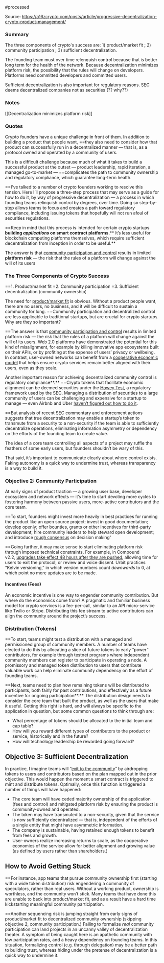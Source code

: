 #processed 

Source:
https://a16zcrypto.com/posts/article/progressive-decentralization-crypto-product-management/

### Summary
The three components of crypto's success are: 1) product/market fit ; 2) community participation ; 3) sufficient decentralization. 

The founding team must over time relenquish control because that is better long term for the health of the network. Because decentralization minimizes platform risk, the possibility that the rules will change on developers. Platforms need committed developers and committed users. 

Sufficient decentralization is also important for regulatory reasons. SEC deems decentralized companies not as securities (?? why??)

### Notes

[[Decentralization minimizes platform risk]]
### Quotes
Crypto founders have a unique challenge in front of them. In addition to building a product that people want, ==they also need to consider how that product can successfully run in a decentralized manner — that is, as a protocol owned and operated by a community of users.

This is a difficult challenge because much of what it takes to build a successful product at the outset — product leadership, rapid iteration, a managed go-to-market — ==complicates the path to community ownership and regulatory compliance, which guarantee long-term health.

==I’ve talked to a number of crypto founders working to resolve this tension. Here I’ll propose a three-step process that may serve as a guide for how to do it, by way of progressive decentralization — a process in which founding teams relinquish control by degrees, over time. Doing so step-by-step allows teams to focus and creates a path toward regulatory compliance, including issuing tokens that hopefully will not run afoul of securities regulations.

==Keep in mind that this process is intended for certain crypto startups **building _applications_ on smart contract platforms**.** It’s less useful for blockchain computing platforms themselves, which require sufficient decentralization from inception in order to be useful.**

The answer is that [community participation and control](https://www.wired.com/story/how-blockchain-can-wrest-the-internet-from-corporations/) results in limited **platform risk** — the risk that the rules of a platform will change against the will of its users

### The Three Components of Crypto Success

==1. Product/market fit
=2. Community participation
=3. Sufficient decentralization (community ownership)

The need for [product/market fit](https://pmarchive.com/guide_to_startups_part4.html) is obvious. Without a product people want, there are no users, no business, and it will be difficult to sustain a community for long. ==Community participation and decentralized control are less applicable to traditional startups, but are crucial for crypto startups. Why are they so important?

==The answer is that [community participation and control](https://www.wired.com/story/how-blockchain-can-wrest-the-internet-from-corporations/) results in limited platform risk — the risk that the rules of a platform will change against the will of its users. Web 2.0 platforms have demonstrated the potential for this kind of misalignment, for example by killing innovative app ecosystems built on their APIs, or by profiting at the expense of users’ privacy or wellbeing. In contrast, user-owned networks can benefit from a [cooperative economic model](https://jessewalden.com/past-present-future-from-co-ops-to-cryptonetworks/) that helps ensure crypto services remain better aligned with their users, even as they scale.

Another important reason for achieving decentralized community control is regulatory compliance**.** ==Crypto tokens that facilitate economic alignment can be deemed securities under the [Howey Test](https://a16z.com/2018/05/04/considerations-for-regulating-cryptonetworks/), a regulatory framework used by the SEC. Managing a distribution of securities to a large community of users can be challenging and expensive for a startup to manage — even Airbnb and Uber [haven’t figured out how to do it](https://www.pillsburylaw.com/en/news-and-insights/rule-701-revision-uber-airbnb.html).

==But analysis of recent SEC commentary and enforcement actions suggests that true decentralization may enable a startup’s token to transmute from a security to a non-security if the team is able to sufficiently decentralize operations, eliminating information asymmetry or dependency on the efforts of the founding team to create value.

The idea of a core team controlling all aspects of a project may ruffle the feathers of some early users, but founders shouldn’t be wary of this.

That said, it’s important to communicate clearly about where control exists. Faking autonomy is a quick way to undermine trust, whereas transparency is a way to build it.

### Objective 2: Community Participation

At early signs of product traction — a growing user base, developer ecosystem and network effects — it’s time to start devoting more cycles to fostering harmony between passive users, more-active contributors and the core team.

==To start, founders might invest more heavily in best practices for running the product like an open source project: invest in good documentation; develop openly; offer bounties, grants or other incentives for third-party development; hire community leaders to help steward open development; and introduce [rough consensus](https://tools.ietf.org/html/rfc7282) on decision making'

==Going further, it may make sense to start eliminating platform risk through imposed technical constraints. For example, in Compound v2.2, [upgrades take effect 48 hours after they are pushed](https://medium.com/compound-finance/upgrading-compound-governance-c56b55a2996c), allowing time for users to exit the protocol, or review and voice dissent. Urbit practices “Kelvin versioning,” in which version numbers count _downwards_ to 0, at which point no more updates are to be made.

#### Incentives (Fees)

An economic incentive is one way to engender community contribution. But where do the economics come from? A pragmatic and familiar business model for crypto services is a fee-per-call, similar to an API micro-service like Twilio or Stripe. Distributing this fee stream to active contributors can align the community around the project’s success.

### Distribution (Tokens)

==To start, teams might test a distribution with a managed and permissioned group of community members. A number of teams have elected to do this by allocating a slice of future tokens to early “power” contributors, for example through testnet programs where independent community members can register to participate in operating a node. A promissory and managed token distribution to users that contribute valuable work can help eliminate community dependency on the effort of founding teams.

==Next, teams need to plan how remaining tokens will be distributed to participants, both fairly for past contributions, and effectively as a future incentive for ongoing participation**.** The distribution design needs to consider the core team that built the product, as well as the users that make it useful. Getting this right is hard, and will always be specific to the application in question, but some common questions to think through are:

- What percentage of tokens should be allocated to the initial team and cap table?
- How will you reward different types of contributors to the product or service, historically and in the future?
- How will technology leadership be rewarded going forward?

## Objective 3: Sufficient Decentralization

In practice, I imagine teams will “[exit to the community](https://hackernoon.com/startups-need-a-new-option-exit-to-community-ig12v2z73)” by airdropping tokens to users and contributors based on the plan mapped out in the prior objective. This would happen the moment a smart contract is triggered to mint and distribute tokens. Optimally, once this function is triggered a number of things will have happened:

- The core team will have ceded majority ownership of the application (fees and control) and mitigated platform risk by ensuring the product is community-owned and operated.
- The token may have transmuted to a non-security, given that the service is now sufficiently decentralized — that is, independent of the efforts of a single entity that might have asymmetric information.
- The company is sustainable, having retained enough tokens to benefit from fees and growth.
- User-owners realize increasing returns to scale, as the cooperative economics of the service allow for better alignment and growing value (as defined by users rather than shareholders.)

## How to Avoid Getting Stuck

==For instance, app teams that pursue community ownership first (starting with a wide token distribution) risk engendering a community of speculators, rather than real users. Without a working product, ownership is worthless, and the community won’t stick. Many teams that have done this are unable to back into product/market fit, and as a result have a hard time kickstarting meaningful community participation.

==Another sequencing risk is jumping straight from early signs of product/market fit to decentralized community ownership (skipping objective 2, community participation.) Failing to formalize _real_ community participation can land projects in an uncanny valley of decentralization theater. A symptom of being caught here is an apathetic community with low participation rates, and a heavy dependency on founding teams. In this situation, formalizing control (e.g. through delegation) may be a better path to building trust, whereas hiding under the pretense of decentralization is a quick way to undermine it.



